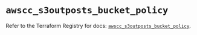 # `awscc_s3outposts_bucket_policy`

Refer to the Terraform Registry for docs: [`awscc_s3outposts_bucket_policy`](https://registry.terraform.io/providers/hashicorp/awscc/0.70.0/docs/resources/s3outposts_bucket_policy).
